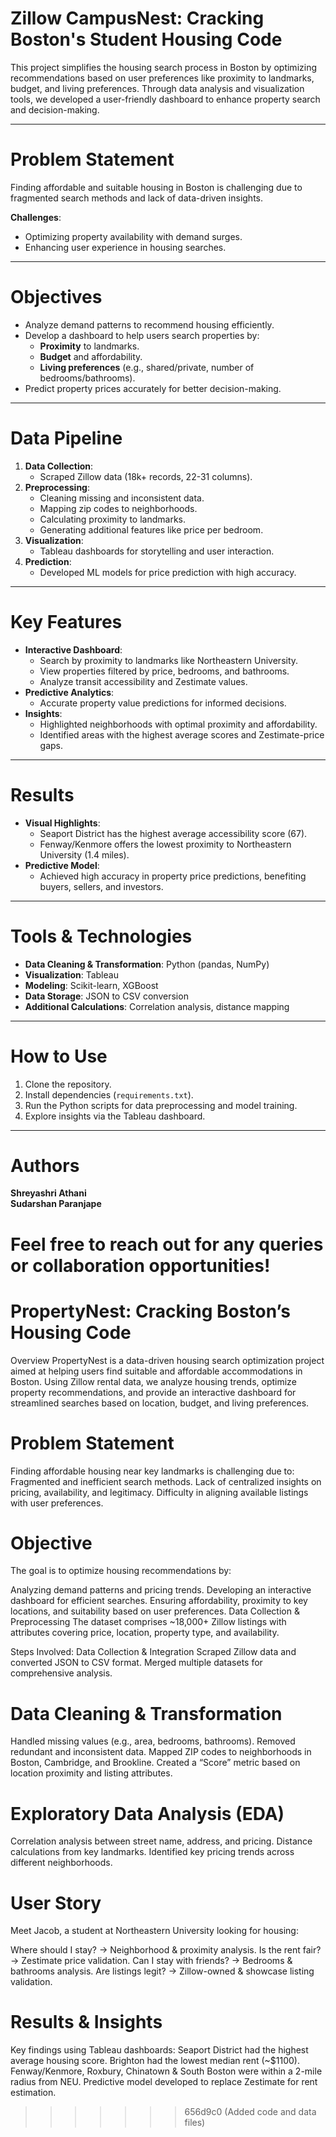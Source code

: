 

# Zillow CampusNest: Cracking Boston's Student Housing Code

This project simplifies the housing search process in Boston by optimizing recommendations based on user preferences like proximity to landmarks, budget, and living preferences. Through data analysis and visualization tools, we developed a user-friendly dashboard to enhance property search and decision-making.

---

# Problem Statement

Finding affordable and suitable housing in Boston is challenging due to fragmented search methods and lack of data-driven insights.

**Challenges**:
- Optimizing property availability with demand surges.
- Enhancing user experience in housing searches.

---

# Objectives

- Analyze demand patterns to recommend housing efficiently.
- Develop a dashboard to help users search properties by:
  - **Proximity** to landmarks.
  - **Budget** and affordability.
  - **Living preferences** (e.g., shared/private, number of bedrooms/bathrooms).
- Predict property prices accurately for better decision-making.

---

# Data Pipeline

1. **Data Collection**:
   - Scraped Zillow data (18k+ records, 22-31 columns).
2. **Preprocessing**:
   - Cleaning missing and inconsistent data.
   - Mapping zip codes to neighborhoods.
   - Calculating proximity to landmarks.
   - Generating additional features like price per bedroom.
3. **Visualization**:
   - Tableau dashboards for storytelling and user interaction.
4. **Prediction**:
   - Developed ML models for price prediction with high accuracy.

---

# Key Features

- **Interactive Dashboard**:
  - Search by proximity to landmarks like Northeastern University.
  - View properties filtered by price, bedrooms, and bathrooms.
  - Analyze transit accessibility and Zestimate values.
- **Predictive Analytics**:
  - Accurate property value predictions for informed decisions.
- **Insights**:
  - Highlighted neighborhoods with optimal proximity and affordability.
  - Identified areas with the highest average scores and Zestimate-price gaps.

---

# Results

- **Visual Highlights**:
  - Seaport District has the highest average accessibility score (67).
  - Fenway/Kenmore offers the lowest proximity to Northeastern University (1.4 miles).
- **Predictive Model**:
  - Achieved high accuracy in property price predictions, benefiting buyers, sellers, and investors.

---

# Tools & Technologies

- **Data Cleaning & Transformation**: Python (pandas, NumPy)
- **Visualization**: Tableau
- **Modeling**: Scikit-learn, XGBoost
- **Data Storage**: JSON to CSV conversion
- **Additional Calculations**: Correlation analysis, distance mapping

---

# How to Use

1. Clone the repository.
2. Install dependencies (`requirements.txt`).
3. Run the Python scripts for data preprocessing and model training.
4. Explore insights via the Tableau dashboard.

---

# Authors

**Shreyashri Athani**  
**Sudarshan Paranjape**

Feel free to reach out for any queries or collaboration opportunities!
=======
# PropertyNest: Cracking Boston’s Housing Code
Overview
PropertyNest is a data-driven housing search optimization project aimed at helping users find suitable and affordable accommodations in Boston. Using Zillow rental data, we analyze housing trends, optimize property recommendations, and provide an interactive dashboard for streamlined searches based on location, budget, and living preferences.

# Problem Statement
Finding affordable housing near key landmarks is challenging due to:
Fragmented and inefficient search methods.
Lack of centralized insights on pricing, availability, and legitimacy.
Difficulty in aligning available listings with user preferences.

# Objective
The goal is to optimize housing recommendations by:

Analyzing demand patterns and pricing trends.
Developing an interactive dashboard for efficient searches.
Ensuring affordability, proximity to key locations, and suitability based on user preferences.
Data Collection & Preprocessing
The dataset comprises ~18,000+ Zillow listings with attributes covering price, location, property type, and availability.

Steps Involved:
Data Collection & Integration
Scraped Zillow data and converted JSON to CSV format.
Merged multiple datasets for comprehensive analysis.

# Data Cleaning & Transformation
Handled missing values (e.g., area, bedrooms, bathrooms).
Removed redundant and inconsistent data.
Mapped ZIP codes to neighborhoods in Boston, Cambridge, and Brookline.
Created a “Score” metric based on location proximity and listing attributes.

# Exploratory Data Analysis (EDA)

Correlation analysis between street name, address, and pricing.
Distance calculations from key landmarks.
Identified key pricing trends across different neighborhoods.

# User Story
Meet Jacob, a student at Northeastern University looking for housing:

Where should I stay? → Neighborhood & proximity analysis.
Is the rent fair? → Zestimate price validation.
Can I stay with friends? → Bedrooms & bathrooms analysis.
Are listings legit? → Zillow-owned & showcase listing validation.

# Results & Insights
Key findings using Tableau dashboards:
Seaport District had the highest average housing score.
Brighton had the lowest median rent (~$1100).
Fenway/Kenmore, Roxbury, Chinatown & South Boston were within a 2-mile radius from NEU.
Predictive model developed to replace Zestimate for rent estimation.
>>>>>>> 656d9c0 (Added code and data files)
